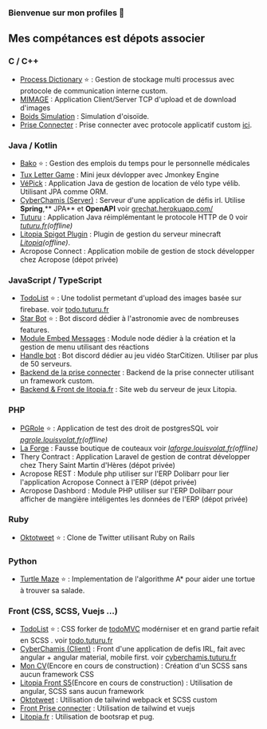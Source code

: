 ### Bienvenue sur mon profiles 👋

## Mes compétances est dépots associer

### C / C++
* [Process Dictionary](https://github.com/mrsolarius/Process-Dictionary-Project) ⭐ : Gestion de stockage multi processus avec protocole de communication interne custom.
* [MIMAGE](https://github.com/mrsolarius/mimage_protocole) : Application Client/Server TCP d'upload et de download d'images
* [Boids Simulation](https://github.com/mrsolarius/Boids-Simulation-C) : Simulation d'oisoïde.
* [Prise Connecter](https://github.com/iot-catnip/carte) : Prise connecter avec protocole applicatif custom [ici](https://github.com/iot-catnip/backend/blob/master/CAT_NIP_PROTOCOL.txt).

### Java / Kotlin
* [Bako](https://github.com/mrsolarius/bako) ⭐ : Gestion des emplois du temps pour le personnelle médicales
* [Tux Letter Game](https://github.com/mrsolarius/tux) : Mini jeux dévlopper avec Jmonkey Engine
* [VéPick](https://github.com/mrsolarius/VePick) : Application Java de gestion de location de vélo type vélib. Utilisant JPA comme ORM.
* [CyberChamis (Server)](https://github.com/mrsolarius/CyberChamis-Server) : Serveur d'une application de défis irl. Utilise **Spring**,** JPA** et **OpenAPI** voir [grechat.herokuapp.com/](https://grechat.herokuapp.com/swagger-ui/)
* [Tuturu](https://github.com/mrsolarius/tuturu-java) : Application Java réimplémentant le protocole HTTP de 0 voir *[tuturu.fr](https://tuturu.fr)(offline)*
* [Litopia Spigot Plugin](https://github.com/LitopiaCommunity/LitopiaSpigotPlugin) : Plugin de gestion du serveur minecraft *[Litopia](https://litopia.fr)(offline)*.
* Acropose Connect : Application mobile de gestion de stock développer chez Acropose (dépot privée)

### JavaScript / TypeScript
* [TodoList](https://github.com/mrsolarius/todolist) ⭐ : Une todolist permetant d'upload des images basée sur firebase. voir [todo.tuturu.fr](https://todo.tuturu.fr)
* [Star Bot](https://github.com/mrsolarius/StarsBot) ⭐ : Bot discord dédier à l'astronomie avec de nombreuses features.
* [Module Embed Messages](https://github.com/eilex/discord.js-embed-menu) : Module node dédier à la création et la gestion de menu utilisant des réactions
* [Handle bot](https://github.com/mrsolarius/handlebot) : Bot discord dédier au jeu vidéo StarCitizen. Utiliser par plus de 50 serveurs.
* [Backend de la prise connecter](https://github.com/iot-catnip/backend) : Backend de la prise connecter utilisant un framework custom.
* [Backend & Front de litopia.fr](https://github.com/LitopiaCommunity/Litopia.fr) : Site web du serveur de jeux Litopia.

### PHP
* [PGRole](https://github.com/mrsolarius/PGRole) ⭐ : Application de test des droit de postgresSQL voir *[pgrole.louisvolat.fr](https://pgrole.louisvolat.fr)(offline)*
* [La Forge](https://github.com/mrsolarius/Site-La-Forge) : Fausse boutique de couteaux voir *[laforge.louisvolat.fr](https://laforge.louisvolat.fr)(offline)*
* Thery Contract : Application Laravel de gestion de contrat développer chez Thery Saint Martin d'Hères (dépot privée)
* Acropose REST : Module php utiliser sur l'ERP Dolibarr pour lier l'application Acropose Connect à l'ERP (dépot privée)
* Acropose Dashbord : Module PHP utiliser sur l'ERP Dolibarr pour afficher de mangière intéligentes les données de l'ERP (dépot privée)

### Ruby
* [Oktotweet](https://github.com/mrsolarius/Oktotweet) ⭐ : Clone de Twitter utilisant Ruby on Rails

### Python
* [Turtle Maze](https://github.com/mrsolarius/TurtuleMaze) ⭐ : Implementation de l'algorithme A* pour aider une tortue à trouver sa salade.

### Front (CSS, SCSS, Vuejs ...)
* [TodoList](https://github.com/mrsolarius/todolist) ⭐ : CSS forker de [todoMVC](https://todomvc.com/) modérniser et en grand partie refait en SCSS . voir [todo.tuturu.fr](https://todo.tuturu.fr)
* [CyberChamis (Client)](https://github.com/mrsolarius/CyberChamis-Client) : Front d'une application de defis IRL, fait avec angular + angular material, mobile first. voir [cyberchamis.tuturu.fr](https://cyberchamis.tuturu.fr/home)
* [Mon CV](https://github.com/mrsolarius/resume)(Encore en cours de construction) : Création d'un SCSS sans aucun framework CSS
* [Litopia Front S5](https://github.com/LitopiaCommunity/LitopiaFrontS5)(Encore en cours de construction) : Utilisation de angular, SCSS sans aucun framework
* [Oktotweet](https://github.com/mrsolarius/Oktotweet) : Utilisation de tailwind webpack et SCSS custom
* [Front Prise connecter](https://github.com/iot-catnip/frontend) : Utilisation de tailwind et vuejs
* [Litopia.fr](https://github.com/LitopiaCommunity/Litopia.fr) : Utilisation de bootsrap et pug.
<!--
**mrsolarius/MrSolarius** is a ✨ _special_ ✨ repository because its `README.md` (this file) appears on your GitHub profile.

Here are some ideas to get you started:

- 🔭 I’m currently working on ...
- 🌱 I’m currently learning ...
- 👯 I’m looking to collaborate on ...
- 🤔 I’m looking for help with ...
- 💬 Ask me about ...
- 📫 How to reach me: ...
- 😄 Pronouns: ...
- ⚡ Fun fact: ...
-->
